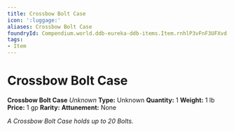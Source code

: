 ```yaml
---
title: Crossbow Bolt Case
icon: ':luggage:'
aliases: Crossbow Bolt Case
foundryId: Compendium.world.ddb-eureka-ddb-items.Item.rnhlP3vFnF3UFXvd
tags:
- Item
---
```


# Crossbow Bolt Case

**Crossbow Bolt Case**
_Unknown_
**Type:** Unknown
**Quantity:** 1
**Weight:** 1 lb
**Price:** 1 gp
**Rarity:** 
**Attunement:** None

*A Crossbow Bolt Case holds up to 20 Bolts.*